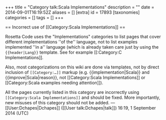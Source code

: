 +++
title = "Category talk:Scala Implementations"
description = ""
date = 2014-09-01T16:19:52Z
aliases = []
[extra]
id = 17893
[taxonomies]
categories = []
tags = []
+++

== Incorrect use of <nowiki>[[Category:Scala Implementations]]</nowiki> ==

Rosetta Code uses the "Implementations" categories to list pages that cover different implementations ''of the'' language, not to list examples implemented ''in a'' language (which is already taken care just by using the <code><nowiki>{{header|Lang}}</nowiki></code> template. See for example [[:Category:C Implementations]].

Also, most categorizations on this wiki are done via templates, not by direct inclusion of <code><nowiki>[[Category:…]]</nowiki></code> markup (e.g. <nowiki>{{implementation|Scala}} and {{improve|Scala|reason}}</nowiki>, not <nowiki>[[Category:Scala Implementations]] or [[Category:Scala examples needing attention]]</nowiki>).

All the pages currently listed in this category are incorrectly using <code><nowiki>[[Category:Scala Implementations]]</nowiki></code> and should be fixed. More importantly, new misuses of this category should not be added. &mdash;[[User:Dchapes|Dchapes]] ([[User talk:Dchapes|talk]]) 16:19, 1 September 2014 (UTC)
